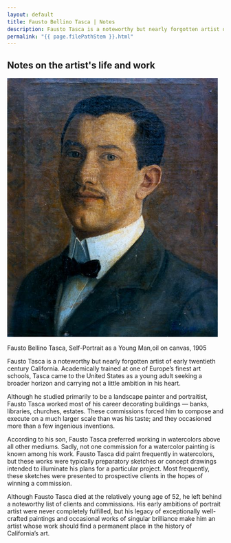 ```yaml
---
layout: default
title: Fausto Bellino Tasca | Notes
description: Fausto Tasca is a noteworthy but nearly forgotten artist of early twentieth century California.
permalink: "{{ page.filePathStem }}.html"
---
```

## Notes on the artist's life and work

<div class="container-home">
  <img src="../images/home-fausto.jpg" alt="Fausto Bellino Tasca, self-portrait as a young man, oil on canvas, about 1905">

  <p>Fausto Bellino Tasca, Self-Portrait as a Young Man,oil on canvas, 1905</p>
</div>

Fausto Tasca is a noteworthy but nearly forgotten artist of early twentieth century California. Academically trained at one of Europe’s finest art schools, Tasca came to the United States as a young adult seeking a broader horizon and carrying not a little ambition in his heart.

Although he studied primarily to be a landscape painter and portraitist, Fausto Tasca worked most of his career decorating buildings &#8212; banks, libraries, churches, estates. These commissions forced him to compose and execute on a much larger scale than was his taste; and they occasioned more than a few ingenious inventions.

According to his son, Fausto Tasca preferred working in watercolors above all other mediums. Sadly, not one commission for a watercolor painting is known among his work. Fausto Tasca did paint frequently in watercolors, but these works were typically preparatory sketches or concept drawings intended to illuminate his plans for a particular project. Most frequently, these sketches were presented to prospective clients in the hopes of winning a commission.

Although Fausto Tasca died at the relatively young age of 52, he left behind a noteworthy list of clients and commissions. His early ambitions of portrait artist were never completely fulfilled, but his legacy of exceptionally well-crafted paintings and occasional works of singular brilliance make him an artist whose work should find a permanent place in the history of California’s art.
